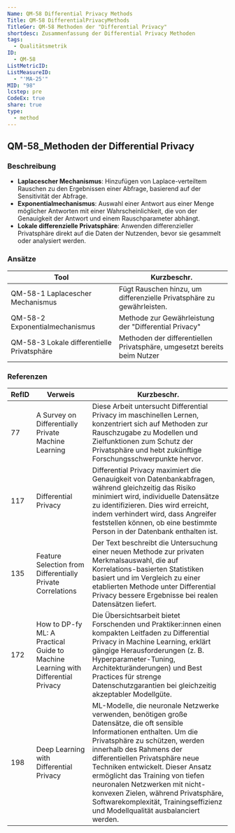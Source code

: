 ```yaml
---
Name: QM-58 Differential Privacy Methods
Title: QM-58 DifferentialPrivacyMethods
TitleGer: QM-58 Methoden der "Differential Privacy"
shortdesc: Zusammenfassung der Differential Privacy Methoden
tags:
  - Qualitätsmetrik
ID:
  - QM-58
ListMetricID: 
ListMeasureID:
  - "'MA-25'"
MID: "98"
lcstep: pre
CodeEx: true
share: true
type:
  - method
---
```

## QM-58_Methoden der Differential Privacy

### Beschreibung

- **Laplacescher Mechanismus**: Hinzufügen von Laplace-verteiltem Rauschen zu den Ergebnissen einer Abfrage, basierend auf der Sensitivität der Abfrage.
- **Exponentialmechanismus**: Auswahl einer Antwort aus einer Menge möglicher Antworten mit einer Wahrscheinlichkeit, die von der Genauigkeit der Antwort und einem Rauschparameter abhängt.
- **Lokale differenzielle Privatsphäre**: Anwenden differenzieller Privatsphäre direkt auf die Daten der Nutzenden, bevor sie gesammelt oder analysiert werden.

### Ansätze
| Tool                                       | Kurzbeschr.                                                              |
| ------------------------------------------ | ------------------------------------------------------------------------ |
| QM-58-1 Laplacescher Mechanismus           | Fügt Rauschen hinzu, um differenzielle Privatsphäre zu gewährleisten.    |
| QM-58-2 Exponentialmechanismus             | Methode zur Gewährleistung der "Differential Privacy"                    |
| QM-58-3 Lokale differentielle Privatsphäre | Methoden der differentiellen Privatsphäre, umgesetzt bereits beim Nutzer |


### Referenzen
| RefID | Verweis                                                                            | Kurzbeschr.                                                                                                                                                                                                                                                                                                                                                                                                                                             |
| ----- | ---------------------------------------------------------------------------------- | ------------------------------------------------------------------------------------------------------------------------------------------------------------------------------------------------------------------------------------------------------------------------------------------------------------------------------------------------------------------------------------------------------------------------------------------------------- |
| 77    |  A Survey on Differentially Private Machine Learning                               | Diese Arbeit untersucht Differential Privacy im maschinellen Lernen, konzentriert sich auf Methoden zur Rauschzugabe zu Modellen und Zielfunktionen zum Schutz der Privatsphäre und hebt zukünftige Forschungsschwerpunkte hervor.                                                                                                                                                                                                                      |
| 117   |  Differential Privacy                                                              | Differential Privacy maximiert die Genauigkeit von Datenbankabfragen, während gleichzeitig das Risiko minimiert wird, individuelle Datensätze zu identifizieren. Dies wird erreicht, indem verhindert wird, dass Angreifer feststellen können, ob eine bestimmte Person in der Datenbank enthalten ist.                                                                                                                                                 |
| 135   |  Feature Selection from Differentially Private Correlations                        | Der Text beschreibt die Untersuchung einer neuen Methode zur privaten Merkmalsauswahl, die auf Korrelations-basierten Statistiken basiert und im Vergleich zu einer etablierten Methode unter Differential Privacy bessere Ergebnisse bei realen Datensätzen liefert.                                                                                                                                                                                   |
| 172   |  How to DP-fy ML: A Practical Guide to Machine Learning with Differential Privacy  | Die Übersichtsarbeit bietet Forschenden und Praktiker:innen einen kompakten Leitfaden zu Differential Privacy in Machine Learning, erklärt gängige Herausforderungen (z. B. Hyperparameter-Tuning, Architekturänderungen) und Best Practices für strenge Datenschutzgarantien bei gleichzeitig akzeptabler Modellgüte.                                                                                                                                  |
| 198   |  Deep Learning with Differential Privacy                                           | ML-Modelle, die neuronale Netzwerke verwenden, benötigen große Datensätze, die oft sensible Informationen enthalten. Um die Privatsphäre zu schützen, werden innerhalb des Rahmens der differentiellen Privatsphäre neue Techniken entwickelt. Dieser Ansatz ermöglicht das Training von tiefen neuronalen Netzwerken mit nicht-konvexen Zielen, während Privatsphäre, Softwarekomplexität, Trainingseffizienz und Modellqualität ausbalanciert werden. |



